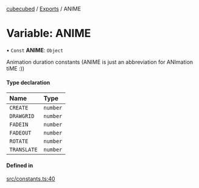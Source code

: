 [cubecubed](/reference/README.md) / [Exports](/reference/modules.md) / ANIME

# Variable: ANIME

• `Const` **ANIME**: `Object`

Animation duration constants
(ANIME is just an abbreviation for ANImation tiME :))

#### Type declaration

| Name | Type |
| :------ | :------ |
| `CREATE` | `number` |
| `DRAWGRID` | `number` |
| `FADEIN` | `number` |
| `FADEOUT` | `number` |
| `ROTATE` | `number` |
| `TRANSLATE` | `number` |

#### Defined in

[src/constants.ts:40](https://github.com/imaphatduc/cubecubed/blob/0c47e8e/src/constants.ts#L40)
